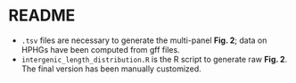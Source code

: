 # README
- <code>.tsv</code> files are necessary to generate the multi-panel **Fig. 2**; data on HPHGs have been computed from gff files.
- <code>intergenic_length_distribution.R</code> is the R script to generate raw **Fig. 2**. The final version has been manually customized.
